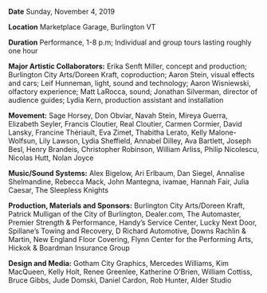**Date**
Sunday, November 4, 2019

**Location**
Marketplace Garage, Burlington VT

**Duration**
Performance, 1-8 p.m; Individual and group tours lasting roughly one hour

**Major Artistic Collaborators:**
Erika Senft Miller, concept and production; Burlington City Arts/Doreen Kraft, coproduction; Aaron Stein, visual effects and cars; Leif Hunneman, light, sound and technology; Aaron Wisniewski, olfactory experience; Matt LaRocca, sound; Jonathan Silverman, director of audience guides; Lydia Kern, production assistant and installation

**Movement:** Sage Horsey, Don Obviar, Navah Stein, Mireya Guerra, Elizabeth Seyler, Francis Cloutier, Real Cloutier, Carmen Cormier, David Lansky, Francine Thériault, Eva Zimet, Thabitha Lerato, Kelly Malone-Wolfsun, Lily Lawson, Lydia Sheffield, Annabel Dilley, Ava Bartlett, Joseph Besl, Henry Brandeis, Christopher Robinson, William Arliss, Philip Nicolescu, Nicolas Hutt, Nolan Joyce

**Music/Sound Systems:** Alex Bigelow, Ari Erlbaum, Dan Siegel, Annalise Shelmandine, Rebecca Mack, John Mantegna, ivamae, Hannah Fair, Julia Caesar, The Sleepless Knights

**Production, Materials and Sponsors:** Burlington City Arts/Doreen Kraft, Patrick Mulligan of the City of Burlington, Dealer.com, The Automaster, Premier Strength & Performance, Handy’s Service Center, Lucky Next Door, Spillane’s Towing and Recovery, D Richard Automotive, Downs Rachlin & Martin, New England Floor Covering, Flynn Center for the Performing Arts, Hickok & Boardman Insurance Group

**Design and Media:** Gotham City Graphics, Mercedes Williams, Kim MacQueen, Kelly Holt, Renee Greenlee, Katherine O’Brien, William Cottiss, Bruce Gibbs, Jude Domski, Daniel Cardon, Rob Hunter, Alder Studio
